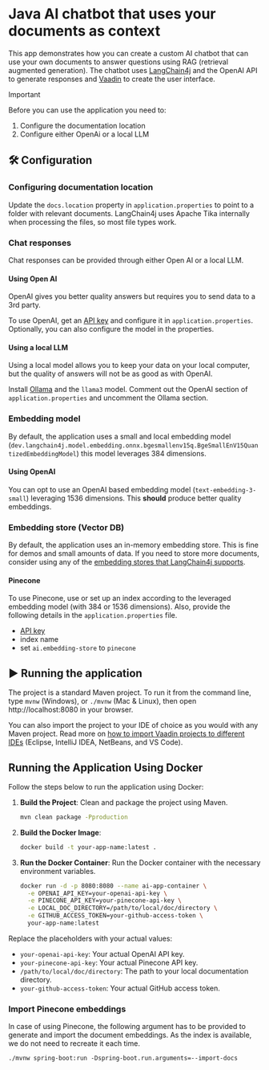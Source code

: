 # Java AI chatbot that uses your documents as context 

This app demonstrates how you can create a custom AI chatbot that can use your own documents to answer questions using RAG (retrieval augmented generation).
The chatbot uses [LangChain4j](https://github.com/langchain4j/langchain4j) and the OpenAI API to generate responses and [Vaadin](http://vaadin.com/) to create the user interface.

> [!IMPORTANT]
> Before you can use the application you need to:
> 1. Configure the documentation location
> 2. Configure either OpenAi or a local LLM

## 🛠️ Configuration

### Configuring documentation location

Update the `docs.location` property in `application.properties` to point to a folder with relevant documents. 
LangChain4j uses Apache Tika internally when processing the files, so most file types work.

### Chat responses

Chat responses can be provided through either Open AI or a local LLM.

#### Using Open AI

OpenAI gives you better quality answers but requires you to send data to a 3rd party.

To use OpenAI, get an [API key](https://platform.openai.com/api-keys) and configure it in `application.properties`. 
Optionally, you can also configure the model in the properties. 

#### Using a local LLM

Using a local model allows you to keep your data on your local computer, but the quality of answers will not be as good as with OpenAI.

Install [Ollama](https://ollama.com/) and the `llama3` model.
Comment out the OpenAI section of `application.properties` and uncomment the Ollama section.

### Embedding model

By default, the application uses a small and local embedding model (`dev.langchain4j.model.embedding.onnx.bgesmallenv15q.BgeSmallEnV15QuantizedEmbeddingModel`) this model leverages 384 dimensions.

#### Using OpenAI

You can opt to use an OpenAI based embedding model (`text-embedding-3-small`) leveraging 1536 dimensions. This **should** produce better quality embeddings.

### Embedding store (Vector DB)

By default, the application uses an in-memory embedding store. This is fine for demos and small amounts of data. 
If you need to store more documents, consider using any of the [embedding stores that LangChain4j supports](https://docs.langchain4j.dev/integrations/embedding-stores/).

#### Pinecone

To use Pinecone, use or set up an index according to the leveraged embedding model (with 384 or 1536 dimensions). Also, provide the following details in the `application.properties` file.

- [API key](https://www.pinecone.io/)
- index name
- set `ai.embedding-store` to `pinecone`

## ▶️ Running the application

The project is a standard Maven project. To run it from the command line,
type `mvnw` (Windows), or `./mvnw` (Mac & Linux), then open
http://localhost:8080 in your browser.

You can also import the project to your IDE of choice as you would with any
Maven project. Read more on [how to import Vaadin projects to different IDEs](https://vaadin.com/docs/latest/guide/step-by-step/importing) (Eclipse, IntelliJ IDEA, NetBeans, and VS Code).

## Running the Application Using Docker

Follow the steps below to run the application using Docker:

1. **Build the Project**: Clean and package the project using Maven.
    ```sh
    mvn clean package -Pproduction
    ```

2. **Build the Docker Image**: 
    ```sh
    docker build -t your-app-name:latest .
    ```

3. **Run the Docker Container**: Run the Docker container with the necessary environment variables.
    ```sh
    docker run -d -p 8080:8080 --name ai-app-container \
      -e OPENAI_API_KEY=your-openai-api-key \
      -e PINECONE_API_KEY=your-pinecone-api-key \
      -e LOCAL_DOC_DIRECTORY=/path/to/local/doc/directory \
      -e GITHUB_ACCESS_TOKEN=your-github-access-token \
      your-app-name:latest
    ```

Replace the placeholders with your actual values:
- `your-openai-api-key`: Your actual OpenAI API key.
- `your-pinecone-api-key`: Your actual Pinecone API key.
- `/path/to/local/doc/directory`: The path to your local documentation directory.
- `your-github-access-token`: Your actual GitHub access token.

### Import Pinecone embeddings

In case of using Pinecone, the following argument has to be provided to generate and import the document embeddings. As the index is available, we do not need to recreate it each time.

```
./mvnw spring-boot:run -Dspring-boot.run.arguments=--import-docs
```

